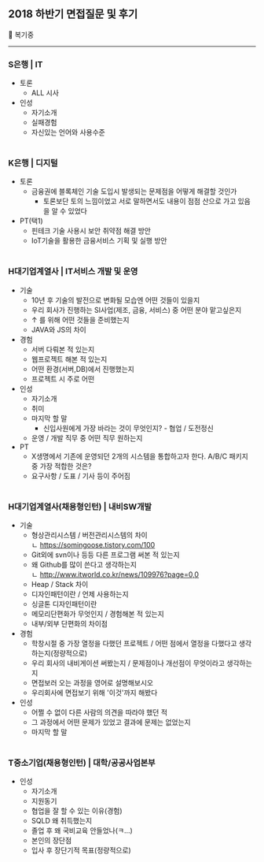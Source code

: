 ## 2018 하반기 면접질문 및 후기

:speech_balloon: 복기중
<hr/>

### S은행 | IT
* 토론
  * ALL 시사
* 인성
  * 자기소개
  * 실패경험
  * 자신있는 언어와 사용수준
<br/></br>
### K은행 | 디지털
* 토론
  * 금융권에 블록체인 기술 도입시 발생되는 문제점을 어떻게 해결할 것인가
    * 토론보단 토의 느낌이었고 서로 말하면서도 내용이 점점 산으로 가고 있음을 알 수 있었다
* PT(택1)
  * 핀테크 기술 사용시 보안 취약점 해결 방안
  * IoT기술을 활용한 금융서비스 기획 및 실행 방안
<br/></br>
### H대기업계열사 | IT서비스 개발 및 운영
* 기술
  * 10년 후 기술의 발전으로 변화될 모습엔 어떤 것들이 있을지
  * 우리 회사가 진행하는 SI사업(제조, 금융, 서비스) 중 어떤 분야 맡고싶은지
  * ↑ 를 위해 어떤 것들을 준비했는지
  * JAVA와 JS의 차이
* 경험
  * 서버 다뤄본 적 있는지
  * 웹프로젝트 해본 적 있는지
  * 어떤 환경(서버,DB)에서 진행했는지
  * 프로젝트 시 주로 어떤 
* 인성
  * 자기소개
  * 취미
  * 마지막 할 말
    * 신입사원에게 가장 바라는 것이 무엇인지? - 협업 / 도전정신
  * 운영 / 개발 직무 중 어떤 직무 원하는지
* PT
  * X생명에서 기존에 운영되던 2개의 시스템을 통합하고자 한다. A/B/C 패키지 중 가장 적합한 것은?
  * 요구사항 / 도표 / 기사 등이 주어짐
  <br/></br>
### H대기업계열사(채용형인턴) | 내비SW개발
* 기술
  * 형상관리시스템 / 버전관리시스템의 차이<br/>
   ㄴ https://somingoose.tistory.com/100
  * Git외에 svn이나 등등 다른 프로그램 써본 적 있는지
  * 왜 Github를 많이 쓴다고 생각하는지<br/>
   ㄴ http://www.itworld.co.kr/news/109976?page=0,0
  * Heap / Stack 차이
  * 디자인패턴이란 / 언제 사용하는지
  * 싱글톤 디자인패턴이란
  * 메모리단편화가 무엇인지 / 경험해본 적 있는지
  * 내부/외부 단편화의 차이점
* 경험
  * 학창시절 중 가장 열정을 다했던 프로젝트 / 어떤 점에서 열정을 다했다고 생각하는지(정량적으로)
  * 우리 회사의 내비게이션 써봤는지 / 문제점이나 개선점이 무엇이라고 생각하는지
  * 면접보러 오는 과정을 영어로 설명해보시오
  * 우리회사에 면접보기 위해 '이것'까지 해봤다
* 인성
  * 어쩔 수 없이 다른 사람의 의견을 따라야 했던 적
  * 그 과정에서 어떤 문제가 있었고 결과에 문제는 없었는지
  * 마지막 할 말
  <br/></br>
### T중소기업(채용형인턴) | 대학/공공사업본부
* 인성
  * 자기소개
  * 지원동기
  * 협업을 잘 할 수 있는 이유(경험)
  * SQLD 왜 취득했는지
  * 졸업 후 왜 국비교육 안들었나(ㅋ...)
  * 본인의 장단점
  * 입사 후 장단기적 목표(정량적으로)
